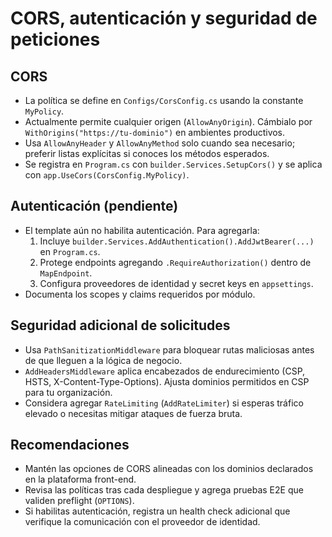 # CORS, autenticación y seguridad de peticiones

## CORS
- La política se define en `Configs/CorsConfig.cs` usando la constante `MyPolicy`.
- Actualmente permite cualquier origen (`AllowAnyOrigin`). Cámbialo por `WithOrigins("https://tu-dominio")` en ambientes productivos.
- Usa `AllowAnyHeader` y `AllowAnyMethod` solo cuando sea necesario; preferir listas explícitas si conoces los métodos esperados.
- Se registra en `Program.cs` con `builder.Services.SetupCors()` y se aplica con `app.UseCors(CorsConfig.MyPolicy)`.

## Autenticación (pendiente)
- El template aún no habilita autenticación. Para agregarla:
  1. Incluye `builder.Services.AddAuthentication().AddJwtBearer(...)` en `Program.cs`.
  2. Protege endpoints agregando `.RequireAuthorization()` dentro de `MapEndpoint`.
  3. Configura proveedores de identidad y secret keys en `appsettings`.
- Documenta los scopes y claims requeridos por módulo.

## Seguridad adicional de solicitudes
- Usa `PathSanitizationMiddleware` para bloquear rutas maliciosas antes de que lleguen a la lógica de negocio.
- `AddHeadersMiddleware` aplica encabezados de endurecimiento (CSP, HSTS, X-Content-Type-Options). Ajusta dominios permitidos en CSP para tu organización.
- Considera agregar `RateLimiting` (`AddRateLimiter`) si esperas tráfico elevado o necesitas mitigar ataques de fuerza bruta.

## Recomendaciones
- Mantén las opciones de CORS alineadas con los dominios declarados en la plataforma front-end.
- Revisa las políticas tras cada despliegue y agrega pruebas E2E que validen preflight (`OPTIONS`).
- Si habilitas autenticación, registra un health check adicional que verifique la comunicación con el proveedor de identidad.
